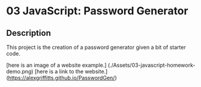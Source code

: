 # 03 JavaScript: Password Generator

## Description
This project is the creation of a password generator given a bit of starter code.

[here is an image of a website example.] (./Assets/03-javascript-homework-demo.png)
[here is a link to the website.] (https://alexgriffitts.github.io/PasswordGen/)
